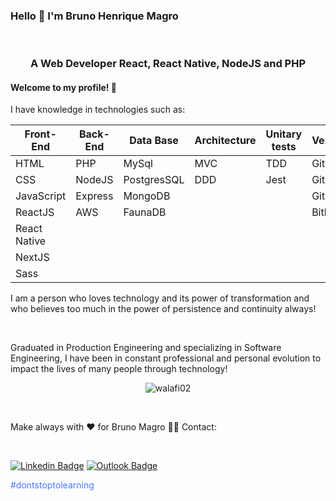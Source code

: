 ### Hello 👋 I'm Bruno Henrique Magro

<br>

<h3 align="center">A Web Developer React, React Native, NodeJS and PHP</h3>

#### Welcome to my profile! 🚀

<p>I have knowledge in technologies such as:</p>

<div align="center">
  
**Front-End** | **Back-End** | **Data Base** | **Architecture** | **Unitary tests** | **Versioning**
------------ | ------------- | ------------- | ------------- | ------------- | -------------
HTML | PHP | MySql | MVC | TDD | Git
CSS | NodeJS | PostgresSQL | DDD | Jest | GitHub
JavaScript | Express | MongoDB | | | GitLab
ReactJS | AWS | FaunaDB | | | Bitbucket
React Native |
NextJS |
Sass |

</div>
<p>I am a person who loves technology and its power of transformation and who believes too much in the power of persistence and continuity always!</p>

<br>

<p>Graduated in Production Engineering and specializing in Software Engineering, I have been in constant professional and personal evolution to impact the lives of many people through technology!</p>

<p align="center">
  <img src="https://github-readme-stats.vercel.app/api?username=brunohmagro&show_icons=true" alt="walafi02" />
</p>

<br>

Make always with ❤️ for Bruno Magro 👋🏽 Contact:

<br>

[![Linkedin Badge](https://img.shields.io/badge/-Bruno%20Magro-000657?style=flat-square&logo=Linkedin&logoColor=white&link=https://www.linkedin.com/in/brunohmagro/)](https://www.linkedin.com/in/brunohmagro/) 
[![Outlook Badge](https://img.shields.io/badge/-brunohmagro@hotmail.com-000657?style=flat-square&logo=microsoft-outlook&logoColor=white&link=mailto:brunohmagro@hotmail.com)](mailto:brunohmagro@hotmail.com)

<p style="color: #4978FF;">#dontstoptolearning</p>
